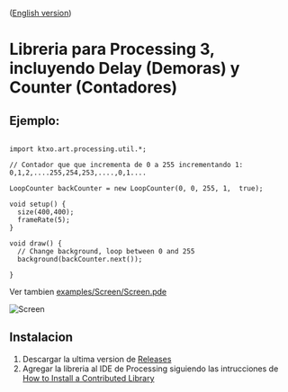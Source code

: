 ([English version](README.md))

#  Libreria para Processing 3, incluyendo Delay (Demoras) y Counter (Contadores)




## Ejemplo:

```

import ktxo.art.processing.util.*;

// Contador que que incrementa de 0 a 255 incrementando 1: 0,1,2,....255,254,253,....,0,1....

LoopCounter backCounter = new LoopCounter(0, 0, 255, 1,  true); 

void setup() {
  size(400,400);
  frameRate(5);
}

void draw() {
  // Change background, loop between 0 and 255
  background(backCounter.next());
  
}
```

Ver tambien [examples/Screen/Screen.pde](examples/Screen/Screen.pde)

![Screen](examples/example.gif)

## Instalacion

1. Descargar la ultima version de [Releases](https://github.com/ktxoarts/processing_DelayCounterUtilityLibrary/releases)
2. Agregar la libreria al IDE de Processing siguiendo las intrucciones de [How to Install a Contributed Library](https://github.com/processing/processing/wiki/How-to-Install-a-Contributed-Library)
